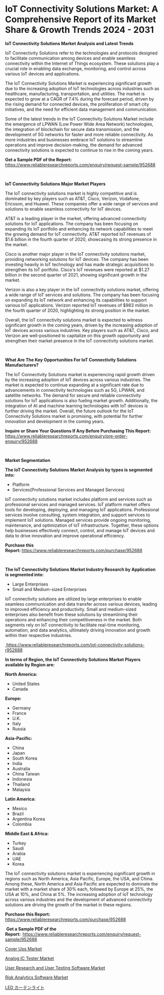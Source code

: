<p><h1>IoT Connectivity Solutions Market: A Comprehensive Report of its Market Share & Growth Trends 2024 - 2031</h1></p><p><strong>IoT Connectivity Solutions Market Analysis and Latest Trends</strong></p>
<p><p>IoT Connectivity Solutions refer to the technologies and protocols designed to facilitate communication among devices and enable seamless connectivity within the Internet of Things ecosystem. These solutions play a crucial role in enabling data exchange, monitoring, and control across various IoT devices and applications.</p><p>The IoT Connectivity Solutions Market is experiencing significant growth due to the increasing adoption of IoT technologies across industries such as healthcare, manufacturing, transportation, and utilities. The market is expected to grow at a CAGR of 7.4% during the forecast period, driven by the rising demand for connected devices, the proliferation of smart city initiatives, and the need for efficient data management and communication.</p><p>Some of the latest trends in the IoT Connectivity Solutions Market include the emergence of LPWAN (Low Power Wide Area Network) technologies, the integration of blockchain for secure data transmission, and the development of 5G networks for faster and more reliable connectivity. As more industries and businesses embrace IoT solutions to streamline operations and improve decision-making, the demand for advanced connectivity solutions is expected to continue to rise in the coming years.</p></p>
<p><strong>Get a Sample PDF of the Report:&nbsp;</strong> <a href="https://www.reliableresearchreports.com/enquiry/request-sample/952688">https://www.reliableresearchreports.com/enquiry/request-sample/952688</a></p>
<p>&nbsp;</p>
<p><strong>IoT Connectivity Solutions Major Market Players</strong></p>
<p><p>The IoT connectivity solutions market is highly competitive and is dominated by key players such as AT&T, Cisco, Verizon, Vodafone, Ericsson, and Huawei. These companies offer a wide range of services and solutions to enable seamless connectivity for IoT devices.</p><p>AT&T is a leading player in the market, offering advanced connectivity solutions for IoT applications. The company has been focusing on expanding its IoT portfolio and enhancing its network capabilities to meet the growing demand for IoT connectivity. AT&T reported IoT revenues of $1.6 billion in the fourth quarter of 2020, showcasing its strong presence in the market.</p><p>Cisco is another major player in the IoT connectivity solutions market, providing networking solutions for IoT devices. The company has been investing heavily in IoT technology and has made strategic acquisitions to strengthen its IoT portfolio. Cisco's IoT revenues were reported at $1.27 billion in the second quarter of 2021, showing significant growth in the market.</p><p>Verizon is also a key player in the IoT connectivity solutions market, offering a wide range of IoT services and solutions. The company has been focusing on expanding its IoT network and enhancing its capabilities to support various IoT applications. Verizon reported IoT revenues of $983 million in the fourth quarter of 2020, highlighting its strong position in the market.</p><p>Overall, the IoT connectivity solutions market is expected to witness significant growth in the coming years, driven by the increasing adoption of IoT devices across various industries. Key players such as AT&T, Cisco, and Verizon are well-positioned to capitalize on this growth opportunity and strengthen their market presence in the IoT connectivity solutions market.</p></p>
<p>&nbsp;</p>
<p><strong>What Are The Key Opportunities For IoT Connectivity Solutions Manufacturers?</strong></p>
<p><p>The IoT Connectivity Solutions market is experiencing rapid growth driven by the increasing adoption of IoT devices across various industries. The market is expected to continue expanding at a significant rate due to advancements in connectivity technologies such as 5G, LPWAN, and satellite networks. The demand for secure and reliable connectivity solutions for IoT applications is also fueling market growth. Additionally, the integration of AI and machine learning technologies with IoT devices is further driving the market. Overall, the future outlook for the IoT Connectivity Solutions market is promising, with potential for further innovation and development in the coming years.</p></p>
<p><strong>Inquire or Share Your Questions If Any Before Purchasing This Report:</strong> <a href="https://www.reliableresearchreports.com/enquiry/pre-order-enquiry/952688">https://www.reliableresearchreports.com/enquiry/pre-order-enquiry/952688</a></p>
<p>&nbsp;</p>
<p><strong>Market Segmentation</strong></p>
<p><strong>The IoT Connectivity Solutions Market Analysis by types is segmented into:</strong></p>
<p><ul><li>Platform</li><li>Services(Professional Services and Managed Services)</li></ul></p>
<p><p>IoT connectivity solutions market includes platform and services such as professional services and managed services. IoT platform market offers tools for developing, deploying, and managing IoT applications. Professional services involve consulting, system integration, and support services to implement IoT solutions. Managed services provide ongoing monitoring, maintenance, and optimization of IoT infrastructure. Together, these options help businesses effectively connect, control, and manage IoT devices and data to drive innovation and improve operational efficiency.</p></p>
<p><strong>Purchase this Report:&nbsp;</strong><a href="https://www.reliableresearchreports.com/purchase/952688">https://www.reliableresearchreports.com/purchase/952688</a></p>
<p>&nbsp;</p>
<p><strong>The IoT Connectivity Solutions Market Industry Research by Application is segmented into:</strong></p>
<p><ul><li>Large Enterprises</li><li>Small and Medium-sized Enterprises</li></ul></p>
<p><p>IoT connectivity solutions are utilized by large enterprises to enable seamless communication and data transfer across various devices, leading to improved efficiency and productivity. Small and medium-sized enterprises also benefit from these solutions by streamlining their operations and enhancing their competitiveness in the market. Both segments rely on IoT connectivity to facilitate real-time monitoring, automation, and data analytics, ultimately driving innovation and growth within their respective industries.</p></p>
<p><a href="https://www.reliableresearchreports.com/iot-connectivity-solutions-r952688">&nbsp;https://www.reliableresearchreports.com/iot-connectivity-solutions-r952688</a></p>
<p><strong>In terms of Region, the IoT Connectivity Solutions Market Players available by Region are:</strong></p>
<p>
    <p> <strong> North America: </strong>
        <ul>
            <li>United States</li>
            <li>Canada</li>
        </ul>
        </p> 
    <p> <strong> Europe: </strong>
        <ul>
            <li>Germany</li>
            <li>France</li>
            <li>U.K.</li>
            <li>Italy</li>
            <li>Russia</li>
        </ul>
        </p> 
    <p> <strong> Asia-Pacific: </strong>
        <ul>
            <li>China</li>
            <li>Japan</li>
            <li>South Korea</li>
            <li>India</li>
            <li>Australia</li>
            <li>China Taiwan</li>
            <li>Indonesia</li>
            <li>Thailand</li>
            <li>Malaysia</li>
        </ul>
        </p> 
    <p> <strong> Latin America: </strong>
        <ul>
            <li>Mexico</li>
            <li>Brazil</li>
            <li>Argentina Korea</li>
            <li>Colombia</li>
        </ul>
        </p> 
    <p> <strong> Middle East & Africa: </strong>
        <ul>
            <li>Turkey</li>
            <li>Saudi</li>
            <li>Arabia</li>
            <li>UAE</li>
            <li>Korea</li>
        </ul>
    </p>
    </p>
<p><p>The IoT connectivity solutions market is experiencing significant growth in regions such as North America, Asia Pacific, Europe, the USA, and China. Among these, North America and Asia Pacific are expected to dominate the market with a market share of 30% each, followed by Europe at 25%, the USA at 10%, and China at 5%. The increasing adoption of IoT technology across various industries and the development of advanced connectivity solutions are driving the growth of the market in these regions.</p></p>
<p><strong>Purchase this Report: </strong><a href="https://www.reliableresearchreports.com/purchase/952688">https://www.reliableresearchreports.com/purchase/952688</a></p>
<p>&nbsp;<strong>Get a Sample PDF of the Report:&nbsp;&nbsp;</strong><a href="https://www.reliableresearchreports.com/enquiry/request-sample/952688">https://www.reliableresearchreports.com/enquiry/request-sample/952688</a></p>
<p><strong></strong></p>
<p><p><a href="https://www.linkedin.com/pulse/cover-ups-market-trends-forecast-competitive-analysis-2031-rm4jf?trackingId=x8sDrb76g9kBWgRkWwhNeQ%3D%3D">Cover Ups Market</a></p><p><a href="https://www.linkedin.com/pulse/analog-ic-tester-market-size-reveals-best-marketing-channels-idcse?trackingId=66ETETS8xp1Oojs%2FemOA0w%3D%3D">Analog IC Tester Market</a></p><p><a href="https://github.com/gamblestampleyjenny50m5sl6/Market-Research-Report-List-2/blob/main/user-research-and-user-testing-software-market.md">User Research and User Testing Software Market</a></p><p><a href="https://github.com/nicholepatriciadoylenwnrjr0/Market-Research-Report-List-2/blob/main/risk-analytics-software-market.md">Risk Analytics Software Market</a></p><p><a href="https://github.com/nemesis2824/Market-Research-Report-List-1/blob/main/196446354282.md">LED カーテンライト</a></p></p>